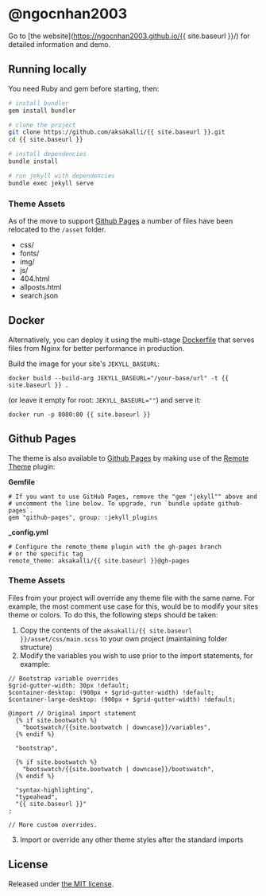 # @ngocnhan2003

Go to [the website](https://ngocnhan2003.github.io/{{ site.baseurl }}/) for detailed information and demo.

## Running locally

You need Ruby and gem before starting, then:

```bash
# install bundler
gem install bundler

# clone the project
git clone https://github.com/aksakalli/{{ site.baseurl }}.git
cd {{ site.baseurl }}

# install dependencies
bundle install

# run jekyll with dependencies
bundle exec jekyll serve
```

### Theme Assets

As of the move to support [Github Pages](https://pages.github.com/) a number of files have been relocated to the `/asset` folder.
- css/
- fonts/
- img/
- js/
- 404.html
- allposts.html
- search.json

## Docker

Alternatively, you can deploy it using the multi-stage [Dockerfile](Dockerfile)
that serves files from Nginx for better performance in production.

Build the image for your site's `JEKYLL_BASEURL`:

```
docker build --build-arg JEKYLL_BASEURL="/your-base/url" -t {{ site.baseurl }} .
```

(or leave it empty for root: `JEKYLL_BASEURL=""`) and serve it:

```
docker run -p 8080:80 {{ site.baseurl }}
```

## Github Pages

The theme is also available to [Github Pages](https://pages.github.com/) by making use of the [Remote Theme](https://github.com/benbalter/jekyll-remote-theme) plugin:

**Gemfile**
```
# If you want to use GitHub Pages, remove the "gem "jekyll"" above and
# uncomment the line below. To upgrade, run `bundle update github-pages`.
gem "github-pages", group: :jekyll_plugins
```

**_config.yml**
```
# Configure the remote_theme plugin with the gh-pages branch
# or the specific tag
remote_theme: aksakalli/{{ site.baseurl }}@gh-pages   
```

### Theme Assets

Files from your project will override any theme file with the same name.  For example, the most comment use case for this, would be to modify your sites theme or colors.   To do this, the following steps should be taken:

1) Copy the contents of the `aksakalli/{{ site.baseurl }}/asset/css/main.scss` to your own project (maintaining folder structure)
2) Modify the variables you wish to use prior to the import statements, for example:

```
// Bootstrap variable overrides
$grid-gutter-width: 30px !default;
$container-desktop: (900px + $grid-gutter-width) !default;
$container-large-desktop: (900px + $grid-gutter-width) !default;

@import // Original import statement
  {% if site.bootwatch %}
    "bootswatch/{{site.bootwatch | downcase}}/variables",
  {% endif %}

  "bootstrap",

  {% if site.bootwatch %}
    "bootswatch/{{site.bootwatch | downcase}}/bootswatch",
  {% endif %}

  "syntax-highlighting",
  "typeahead",
  "{{ site.baseurl }}"
;

// More custom overrides.
```

3) Import or override any other theme styles after the standard imports

## License

Released under [the MIT license](LICENSE).
